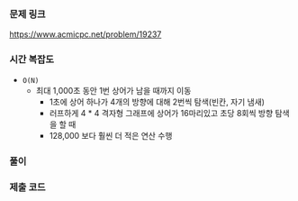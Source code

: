 ### 문제 링크
https://www.acmicpc.net/problem/19237

### 시간 복잡도 
- `O(N)`
	- 최대 1,000초 동안 1번 상어가 남을 때까지 이동
		- 1초에 상어 하나가 4개의 방향에 대해 2번씩 탐색(빈칸, 자기 냄새)
		- 러프하게 4 * 4 격자형 그래프에 상어가 16마리있고 초당 8회씩 방향 탐색을 할 때
		- 128,000 보다 훨씬 더 적은 연산 수행

### 풀이 


### 제출 코드
```java

```